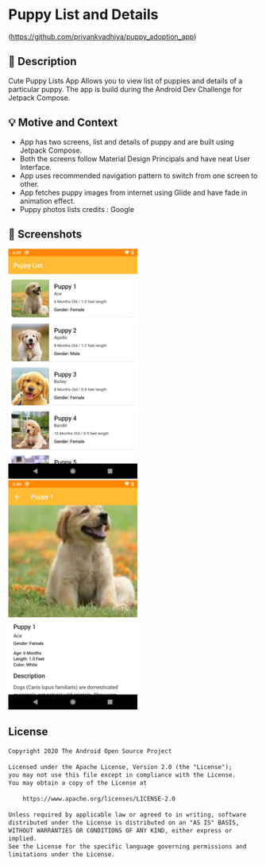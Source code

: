 # Puppy List and Details

<!--- Replace <OWNER> with your Github Username and <REPOSITORY> with the name of your repository. -->
<!--- You can find both of these in the url bar when you open your repository in github. -->
(https://github.com/priyankvadhiya/puppy_adoption_app)

## :scroll: Description

<!--- Describe your app in one or two sentences -->
Cute Puppy Lists App Allows you to view list of puppies and details of a particular puppy.
The app is build during the Android Dev Challenge for Jetpack Compose.

## :bulb: Motive and Context

<!--- Optionally point readers to interesting parts of your submission. -->
<!--- What are you especially proud of? -->

- App has two screens, list and details of puppy and are built using Jetpack Compose.
- Both the screens follow Material Design Principals and have neat User Interface.
- App uses recommended navigation pattern to switch from one screen to other.
- App fetches puppy images from internet using Glide and have fade in animation effect.
- Puppy photos lists credits : Google

## :camera_flash: Screenshots

<!-- You can add more screenshots here if you like -->
<img src="/results/screenshot_1.png" width="260">&emsp;<img src="/results/screenshot_2.png" width="260">

## License

```
Copyright 2020 The Android Open Source Project

Licensed under the Apache License, Version 2.0 (the "License");
you may not use this file except in compliance with the License.
You may obtain a copy of the License at

    https://www.apache.org/licenses/LICENSE-2.0

Unless required by applicable law or agreed to in writing, software
distributed under the License is distributed on an "AS IS" BASIS,
WITHOUT WARRANTIES OR CONDITIONS OF ANY KIND, either express or implied.
See the License for the specific language governing permissions and
limitations under the License.
```
